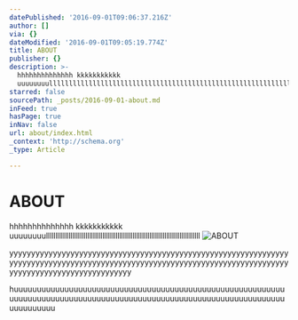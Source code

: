 ```yaml
---
datePublished: '2016-09-01T09:06:37.216Z'
author: []
via: {}
dateModified: '2016-09-01T09:05:19.774Z'
title: ABOUT
publisher: {}
description: >-
  hhhhhhhhhhhhhh kkkkkkkkkkk
  uuuuuuuullllllllllllllllllllllllllllllllllllllllllllllllllllllllllllllllllllllllllllllllll
starred: false
sourcePath: _posts/2016-09-01-about.md
inFeed: true
hasPage: true
inNav: false
url: about/index.html
_context: 'http://schema.org'
_type: Article

---
```

# ABOUT

hhhhhhhhhhhhhh kkkkkkkkkkk uuuuuuuullllllllllllllllllllllllllllllllllllllllllllllllllllllllllllllllllllllllllllllllll
![ABOUT](https://the-grid-user-content.s3-us-west-2.amazonaws.com/5c2c3b58-74d4-4d8c-bde1-212f2aa5f998.jpg)

yyyyyyyyyyyyyyyyyyyyyyyyyyyyyyyyyyyyyyyyyyyyyyyyyyyyyyyyyyyyyyyyyyyyyyyyyyyyyyyyyyyyyyyyyyyyyyyyyyyyyyyyyyyyyyyyyyyyyyyyyyyyyyyyyyyyyyyyyyyyyyyyyyyyyyyyyyyy

huuuuuuuuuuuuuuuuuuuuuuuuuuuuuuuuuuuuuuuuuuuuuuuuuuuuuuuuuuuuuuuuuuuuuuuuuuuuuuuuuuuuuuuuuuuuuuuuuuuuuuuuuuuuuuuuuuuuuuuuuuuuuuuuu
